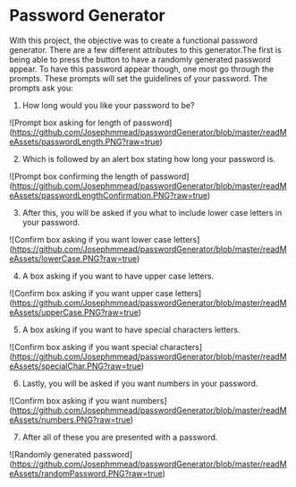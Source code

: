 # Password Generator 

With this project, the objective was to create a functional password generator. There are a few different attributes to this generator.The first is being able to press the button to have a randomly generated password appear. To have this password appear though, one most go through the prompts. These prompts will set the guidelines of your password. The prompts ask you:

1. How long would you like your password to be? 

![Prompt box asking for length of password] (https://github.com/Josephmmead/passwordGenerator/blob/master/readMeAssets/passwordLength.PNG?raw=true)

2. Which is followed by an alert box stating how long your password is.

![Prompt box confirming the length of password] (https://github.com/Josephmmead/passwordGenerator/blob/master/readMeAssets/passwordLengthConfirmation.PNG?raw=true)

3. After this, you will be asked if you what to include lower case letters in your password.

![Confirm box asking if you want lower case letters] (https://github.com/Josephmmead/passwordGenerator/blob/master/readMeAssets/lowerCase.PNG?raw=true)

4. A box asking if you want to have upper case letters.

![Confirm box asking if you want upper case letters] (https://github.com/Josephmmead/passwordGenerator/blob/master/readMeAssets/upperCase.PNG?raw=true)

5. A box asking if you want to have special characters letters.

![Confirm box asking if you want special characters] (https://github.com/Josephmmead/passwordGenerator/blob/master/readMeAssets/specialChar.PNG?raw=true)

6. Lastly, you will be asked if you want numbers in your password.

![Confirm box asking if you want numbers] (https://github.com/Josephmmead/passwordGenerator/blob/master/readMeAssets/numbers.PNG?raw=true)

7. After all of these you are presented with a password. 

![Randomly generated password] (https://github.com/Josephmmead/passwordGenerator/blob/master/readMeAssets/randomPassword.PNG?raw=true)
